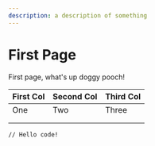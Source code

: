 ```yaml
---
description: a description of something
---
```


# First Page

First page, what's up doggy pooch!

| First Col | Second Col | Third Col |
| --------- | ---------- | --------- |
| One       | Two        | Three     |
|           |            |           |
|           |            |           |

    // Hello code!
